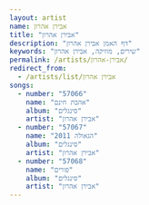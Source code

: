 ```yaml
---
layout: artist
name: אבירן אהרון
title: "אבירן אהרון"
description: "דף האמן אבירן אהרון"
keywords: "שירים, מוזיקה, אבירן אהרון"
permalink: /artists/אבירן-אהרון/
redirect_from:
  - /artists/list/אבירן אהרון
songs:
  - number: "57066"
    name: "אהבת חינם"
    album: "סינגלים"
    artist: "אבירן אהרון"
  - number: "57067"
    name: "הגאולה 2011"
    album: "סינגלים"
    artist: "אבירן אהרון"
  - number: "57068"
    name: "פורים"
    album: "סינגלים"
    artist: "אבירן אהרון"
---
```

